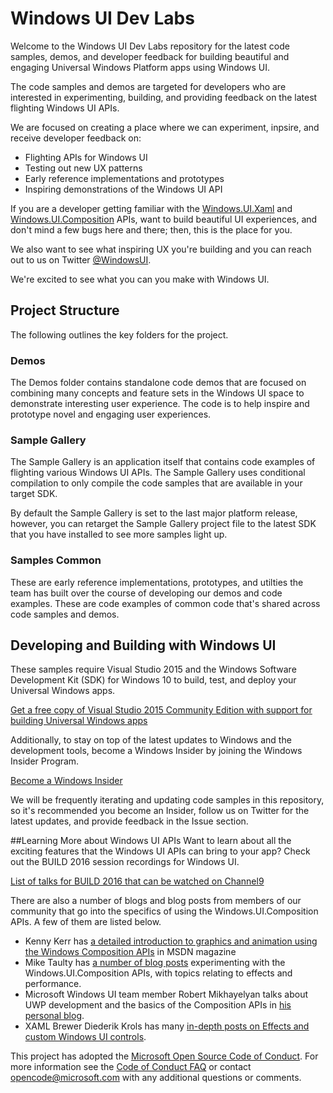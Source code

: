 # Windows UI Dev Labs
Welcome to the Windows UI Dev Labs repository for the latest code samples, demos, and developer feedback for building beautiful and engaging Universal Windows Platform apps using Windows UI.

The code samples and demos are targeted for developers who are interested in experimenting, building, and providing feedback on the latest flighting Windows UI APIs. 

We are focused on creating a place where we can experiment, inpsire, and receive developer feedback on:
- Flighting APIs for Windows UI
- Testing out new UX patterns
- Early reference implementations and prototypes
- Inspiring demonstrations of the Windows UI API  

If you are a developer getting familiar with the [Windows.UI.Xaml](https://msdn.microsoft.com/en-us/library/windows/apps/windows.ui.xaml.aspx) and [Windows.UI.Composition](https://msdn.microsoft.com/en-us/library/windows/apps/windows.ui.composition.aspx) APIs, want to build beautiful UI experiences, and don't mind a few bugs here and there; then, this is the place for you. 

We also want to see what inspiring UX you're building and you can reach out to us on Twitter [@WindowsUI](https://twitter.com/windowsui).

We're excited to see what you can you make with Windows UI.

## Project Structure
The following outlines the key folders for the project.

### Demos
The Demos folder contains standalone code demos that are focused on combining many concepts and feature sets in the Windows UI space to demonstrate interesting user experience. The code is to help inspire and prototype novel and engaging user experiences.

### Sample Gallery
The Sample Gallery is an application itself that contains code examples of flighting various Windows UI APIs. The Sample Gallery uses conditional compilation to only compile the code samples that are available in your target SDK.

By default the Sample Gallery is set to the last major platform release, however, you can retarget the Sample Gallery project file to the latest SDK that you have installed to see more samples light up.

### Samples Common
These are early reference implementations, prototypes, and utilties the team has built over the course of developing our demos and code examples. These are code examples of common code that's shared across code samples and demos.

## Developing and Building with Windows UI
These samples require Visual Studio 2015 and the Windows Software Development Kit (SDK) for Windows 10 to build, test, and deploy your Universal Windows apps. 

[Get a free copy of Visual Studio 2015 Community Edition with support for building Universal Windows apps](http://go.microsoft.com/fwlink/?LinkID=280676)

Additionally, to stay on top of the latest updates to Windows and the development tools, become a Windows Insider by joining the Windows Insider Program.

[Become a Windows Insider](https://insider.windows.com/)

We will be frequently iterating and updating code samples in this repository, so it's recommended you become an Insider, follow us on Twitter for the latest updates, and provide feedback in the Issue section. 

##Learning More about Windows UI APIs
Want to learn about all the exciting features that the Windows UI APIs can bring to your app? Check out the BUILD 2016 session recordings for Windows UI.

[List of talks for BUILD 2016 that can be watched on Channel9](https://github.com/Microsoft/WindowsUIDevLabs/wiki/Windows-UI-Newsletter---Volume-1#build-sessions)

There are also a number of blogs and blog posts from members of our community that go into the specifics of using the Windows.UI.Composition APIs. A few of them are listed below.
- Kenny Kerr has [a detailed introduction to graphics and animation using the Windows Composition APIs](https://msdn.microsoft.com/en-us/magazine/mt590968) in MSDN magazine
- Mike Taulty has [a number of blog posts](https://mtaulty.com/category/composition/) experimenting with the Windows.UI.Composition APIs, with topics relating to effects and performance.
- Microsoft Windows UI team member Robert Mikhayelyan talks about UWP development and the basics of the Composition APIs in [his personal blog](http://blog.robmikh.com/).
- XAML Brewer Diederik Krols has many [in-depth posts on Effects and custom Windows UI controls](https://xamlbrewer.wordpress.com/category/composition-api/).

This project has adopted the [Microsoft Open Source Code of Conduct](https://opensource.microsoft.com/codeofconduct/). For more information see the [Code of Conduct FAQ](https://opensource.microsoft.com/codeofconduct/faq/) or contact [opencode@microsoft.com](mailto:opencode@microsoft.com) with any additional questions or comments.
